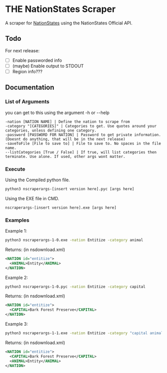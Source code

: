 # THE NationStates Scraper
A scraper for [NationStates](http://nationstates.net) using the NationStates Official API.

## Todo

For next release:
- [ ] Enable passworded info
- [ ] (maybe) Enable output to STDOUT
- [ ] Region info???

## Documentation

### List of Arguments

you can get to this using the argument -h or --help

```
-nation [NATION NAME] | Define the nation to scrape from
-category "[CATEGORIES]" | Categories to get. Use quotes around your categories, unless defining one category.
-password [PASSWORD FOR NATION] | Password to get private information. (Doesnt do anything, that will be in the next release)
-saveToFile [File to save to] | File to save to. No spaces in the file name.
--listCategories [True / False] | If true, will list categories then terminate. Use alone. If used, other args wont matter.
```

### Execute

Using the Compiled python file.
```bash
python3 nscraperargs-[insert version here].pyc [args here]
```

Using the EXE file in CMD.
```
nscraperargs-[insert version here].exe [args here]
```

### Examples
Example 1:

```bash
python3 nscraperargs-1-0.exe -nation Entitize -category animal
```

Returns:
(in nsdownload.xml)
```xml
<NATION id="entitize">
  <ANIMAL>Entity</ANIMAL>
</NATION>
```

Example 2:
```bash
python3 nscraperargs-1-0.pyc -nation Entitize -category capital
```

Returns:
(in nsdownload.xml)
```xml
<NATION id="entitize">
  <CAPITAL>Bark Forest Preserve</CAPITAL>
</NATION>
```

Example 3:
```bash
python3 nscraperargs-1-1.exe -nation Entitize -category "capital animal"
```

Returns:
(in nsdownload.xml)
```xml
<NATION id="entitize">
  <CAPITAL>Bark Forest Preserve</CAPITAL>
  <ANIMAL>Entity</ANIMAL>
</NATION>
```
